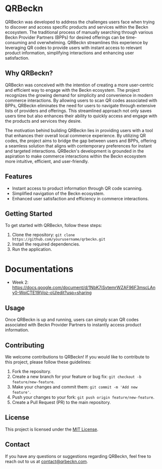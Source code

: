 # QRBeckn

QRBeckn was developed to address the challenges users face when trying to discover and access specific products and services within the Beckn ecosystem. The traditional process of manually searching through various Beckn Provider Partners (BPPs) for desired offerings can be time-consuming and overwhelming. QRBeckn streamlines this experience by leveraging QR codes to provide users with instant access to relevant product information, simplifying interactions and enhancing user satisfaction.

## Why QRBeckn?

QRBeckn was conceived with the intention of creating a more user-centric and efficient way to engage with the Beckn ecosystem. The project recognizes the growing demand for simplicity and convenience in modern commerce interactions. By allowing users to scan QR codes associated with BPPs, QRBeckn eliminates the need for users to navigate through extensive lists of providers and offerings. This streamlined approach not only saves users time but also enhances their ability to quickly access and engage with the products and services they desire.

The motivation behind building QRBeckn lies in providing users with a tool that enhances their overall local commerce experience. By utilizing QR codes, the project aims to bridge the gap between users and BPPs, offering a seamless solution that aligns with contemporary preferences for instant and targeted interactions. QRBeckn's development is grounded in the aspiration to make commerce interactions within the Beckn ecosystem more intuitive, efficient, and user-friendly.

## Features

- Instant access to product information through QR code scanning.
- Simplified navigation of the Beckn ecosystem.
- Enhanced user satisfaction and efficiency in commerce interactions.

## Getting Started

To get started with QRBeckn, follow these steps:

1. Clone the repository: `git clone https://github.com/yourusername/qrbeckn.git`
2. Install the required dependencies.
3. Run the application.

# Documentations

- Week 2: https://docs.google.com/document/d/1NbK7iSvtemrWZAF96F3mscLAny0-WqiCTE19IVqz-oU/edit?usp=sharing

## Usage

Once QRBeckn is up and running, users can simply scan QR codes associated with Beckn Provider Partners to instantly access product information.

## Contributing

We welcome contributions to QRBeckn! If you would like to contribute to this project, please follow these guidelines:

1. Fork the repository.
2. Create a new branch for your feature or bug fix: `git checkout -b feature/new-feature`.
3. Make your changes and commit them: `git commit -m 'Add new feature'`.
4. Push your changes to your fork: `git push origin feature/new-feature`.
5. Create a Pull Request (PR) to the main repository.

## License

This project is licensed under the [MIT License](LICENSE).

## Contact

If you have any questions or suggestions regarding QRBeckn, feel free to reach out to us at [contact@qrbeckn.com](mailto:contact@qrbeckn.com).

